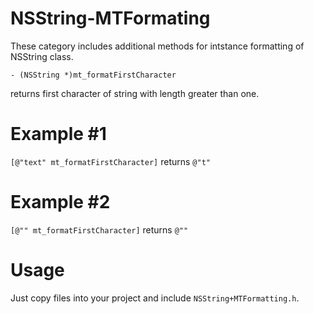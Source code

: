 NSString-MTFormating
====================

These category includes additional methods for intstance formatting of NSString class.

`- (NSString *)mt_formatFirstCharacter`

returns first character of string with length greater than one.

Example #1
====================
`[@"text" mt_formatFirstCharacter]` returns `@"t"`

Example #2
====================
`[@"" mt_formatFirstCharacter]` returns `@""`

Usage
====================
Just copy files into your project and include `NSString+MTFormatting.h`. 
